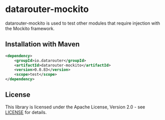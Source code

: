 # datarouter-mockito

datarouter-mockito is used to test other modules that require injection with the Mockito framework.

## Installation with Maven

```xml
<dependency>
	<groupId>io.datarouter</groupId>
	<artifactId>datarouter-mockito</artifactId>
	<version>0.0.83</version>
	<scope>test</scope>
</dependency>
```

## License

This library is licensed under the Apache License, Version 2.0 - see [LICENSE](../LICENSE) for details.
